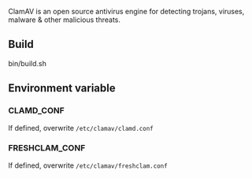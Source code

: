 ClamAV is an open source antivirus engine for detecting trojans, viruses, malware & other malicious threats.

## Build
bin/build.sh

## Environment variable
### CLAMD_CONF
If defined, overwrite `/etc/clamav/clamd.conf`

### FRESHCLAM_CONF
If defined, overwrite `/etc/clamav/freshclam.conf`

